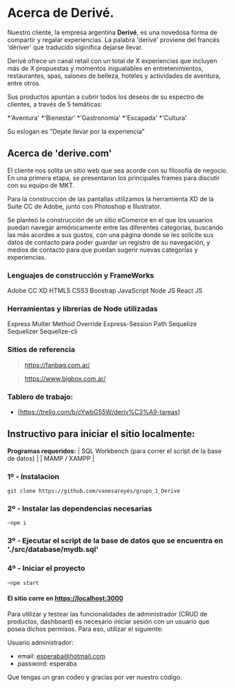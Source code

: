 # Acerca de Derivé.

Nuestro cliente, la empresa argentina **Derivé**, es una novedosa forma de compartir y regalar experiencias. 
La palabra 'derivé' proviene del francés 'dériver' que traducido siginifica dejarse llevar.

Derivé ofrece un canal retail con un total de X experiencias que incluyen más de X propuestas y momentos inigualables en entretenimientos, restaurantes, spas, salones de belleza, hoteles y actividades de aventura, entre otros.

Sus productos apuntan a cubrir todos los deseos de su espectro de clientes, a través de 5 temáticas:

*'Aventura'
*'Bienestar'
*'Gastronomía'
*'Escapada'
*'Cultura'

Su eslogan es "Dejate llevar por la experiencia"

## Acerca de 'derive.com'

El cliente nos solita un sitio web que sea acorde con su filosofía de negocio. En una primera etapa, se presentaron los principales frames para discutir con su equipo de MKT.

Para la construcción de las pantallas utilizamos la herramienta XD de la Suite CC de Adobe, junto con Photoshop e Illustrator.

Se planteó la construcción de un sitio eComerce en el que los usuarios puedan navegar armónicamente entre las diferentes categorías, buscando las más acordes a sus gustos, con una página donde se les solicite sus datos de contacto para poder guardar un registro de su navegación, y medios de contacto para que puedan sugerir nuevas categorías y experiencias.

### Lenguajes de construcción y FrameWorks

Adobe CC XD
HTML5
CSS3
Boostrap
JavaScript
Node JS
React JS

### Herramientas y librerías de Node utilizadas

Express
Multer
Method Override
Express-Session
Path
Sequelize
Sequelizer
Sequelize-cli

### Sitios de referencia

> https://fanbag.com.ar/

> https://www.bigbox.com.ar/

### Tablero de trabajo: 
- [https://trello.com/b/cYwbG55W/deriv%C3%A9-tareas]

## Instructivo para iniciar el sitio localmente:

**Programas requeridos:**
| SQL Workbench (para correr el script de la base de datos) |
| MAMP / XAMPP                                              |


### 1º - Instalacion

```git clone https://github.com/vanesareyes/grupo_1_Derive```

### 2º - Instalar las dependencias necesarias

```~npm i```

### 3º - Ejecutar el script de la base de datos que se encuentra en './src/database/mydb.sql'
 
### 4º - Iniciar el proyecto

```~npm start```

#### El sitio corre en [https://localhost:3000](https://localhost:3000)

Para utilizar y testear las funcionalidades de administrador (CRUD de productos, dashboard) es necesario iniciar sesión con un usuario que posea dichos permisos. Para eso, utilizar el siguiente:

Usuario administrador: 
 - email: esperaba@hotmail.com
 - password: esperaba

Que tengas un gran codeo y gracias por ver nuestro código.


